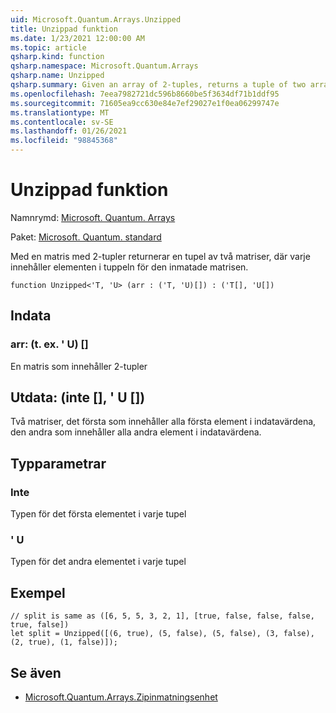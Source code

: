 ```yaml
---
uid: Microsoft.Quantum.Arrays.Unzipped
title: Unzippad funktion
ms.date: 1/23/2021 12:00:00 AM
ms.topic: article
qsharp.kind: function
qsharp.namespace: Microsoft.Quantum.Arrays
qsharp.name: Unzipped
qsharp.summary: Given an array of 2-tuples, returns a tuple of two arrays, each containing the elements of the tuples of the input array.
ms.openlocfilehash: 7eea7982721dc596b8660be5f3634df71b1ddf95
ms.sourcegitcommit: 71605ea9cc630e84e7ef29027e1f0ea06299747e
ms.translationtype: MT
ms.contentlocale: sv-SE
ms.lasthandoff: 01/26/2021
ms.locfileid: "98845368"
---
```

# <a name="unzipped-function"></a>Unzippad funktion

Namnrymd: [Microsoft. Quantum. Arrays](xref:Microsoft.Quantum.Arrays)

Paket: [Microsoft. Quantum. standard](https://nuget.org/packages/Microsoft.Quantum.Standard)


Med en matris med 2-tupler returnerar en tupel av två matriser, där varje innehåller elementen i tuppeln för den inmatade matrisen.

```qsharp
function Unzipped<'T, 'U> (arr : ('T, 'U)[]) : ('T[], 'U[])
```


## <a name="input"></a>Indata

### <a name="arr--tu"></a>arr: (t. ex. ' U) []

En matris som innehåller 2-tupler



## <a name="output--tu"></a>Utdata: (inte [], ' U [])

Två matriser, det första som innehåller alla första element i indatavärdena, den andra som innehåller alla andra element i indatavärdena.

## <a name="type-parameters"></a>Typparametrar

### <a name="t"></a>Inte

Typen för det första elementet i varje tupel
### <a name="u"></a>' U

Typen för det andra elementet i varje tupel

## <a name="example"></a>Exempel

```qsharp
// split is same as ([6, 5, 5, 3, 2, 1], [true, false, false, false, true, false])
let split = Unzipped([(6, true), (5, false), (5, false), (3, false), (2, true), (1, false)]);
```

## <a name="see-also"></a>Se även

- [Microsoft.Quantum.Arrays.Zipinmatningsenhet](xref:Microsoft.Quantum.Arrays.Zipped)